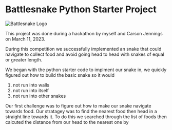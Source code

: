# Battlesnake Python Starter Project



![Battlesnake Logo](https://media.battlesnake.com/social/StarterSnakeGitHubRepos_Python.png)

This project was done during a hackathon by myself and Carson Jennings on March 11, 2023. 

During this competition we successfully implemented an snake that could navigate to collect food and avoid going head to head with snakes of equal or greater length.

We began with the python starter code to implment our snake in, we quickly figured out how to build the basic snake so it would

1. not run into walls 
2. not run into itself
3. not run into other snakes 

Our first challenge was to figure out how to make our snake navigate towards food. Our stratagey was to find the nearest food then head in a straight line towards it. To do this we searched through the list of foods then calcuted the distance from our head to the nearest one by 

